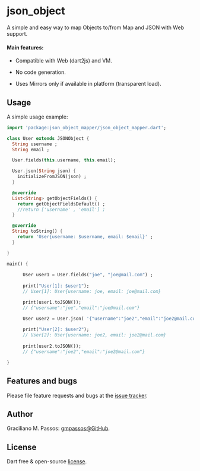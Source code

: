 # json_object

A simple and easy way to map Objects to/from Map and JSON with Web support.

#### Main features:
 
- Compatible with Web (dart2js) and VM.

- No code generation.

- Uses Mirrors only if available in platform (transparent load).

## Usage

A simple usage example:

```dart
import 'package:json_object_mapper/json_object_mapper.dart';

class User extends JSONObject {
  String username ;
  String email ;

  User.fields(this.username, this.email);

  User.json(String json) {
    initializeFromJSON(json) ;
  }

  @override
  List<String> getObjectFields() {
    return getObjectFieldsDefault() ;
    //return ['username' , 'email'] ;
  }

  @override
  String toString() {
    return 'User{username: $username, email: $email}' ;
  }

}

main() {
  
      User user1 = User.fields("joe", "joe@mail.com") ;
      
      print("User[1]: $user1");      
      // User[1]: User{username: joe, email: joe@mail.com}

      print(user1.toJSON());
      // {"username":"joe","email":"joe@mail.com"}

      User user2 = User.json( '{"username":"joe2","email":"joe2@mail.com"}' ) ;
      
      print("User[2]: $user2");
      // User[2]: User{username: joe2, email: joe2@mail.com}
      
      print(user2.toJSON());
      // {"username":"joe2","email":"joe2@mail.com"}

}
```

## Features and bugs

Please file feature requests and bugs at the [issue tracker][tracker].

[tracker]: https://github.com/gmpassos/json_object_mapper/issues

## Author

Graciliano M. Passos: [gmpassos@GitHub][github].

[github]: https://github.com/gmpassos

## License

Dart free & open-source [license](https://github.com/dart-lang/stagehand/blob/master/LICENSE).

